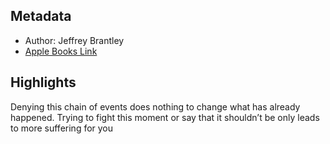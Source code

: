 ## Metadata
- Author: Jeffrey Brantley
- [Apple Books Link](ibooks://assetid/85645DAF5235F33E590FC67126F7BE2D)

## Highlights
Denying this chain of events does nothing to change what has already happened. Trying to fight this moment or say that it shouldn’t be only leads to more suffering for you